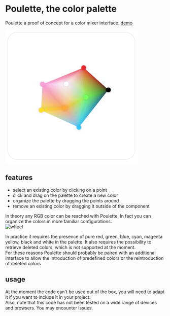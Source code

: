 # Poulette, the color palette

Poulette a proof of concept for a color mixer interface.
[demo](https://www.grgrdvrt.com/poulette-demo)

![demo](images/demo.gif)


## features
- select an existing color by clicking on a point
- click and drag on the palette to create a new color
- organize the palette by dragging the points around 
- remove an existing color by dragging it outside of the component

In theory any RGB color can be reached with Poulette. In fact you can organize the colors in more familiar configurations.  
![wheel](images/palette_configuration.jpg)

In practice it requires the presence of pure red, green, blue, cyan, magenta yellow, black and white in the palette. It also requires the possibility to retrieve deleted colors, which is not supported at the moment.  
For these reasons Poulette should probably be paired with an additional interface to allow the introduction of predefined colors or the reintroduction of deleted colors  

## usage
At the moment the code can't be used out of the box, you will need to adapt it if you want to include it in your project.  
Also, note that this code has not been tested on a wide range of devices and browsers. You may encounter issues.

